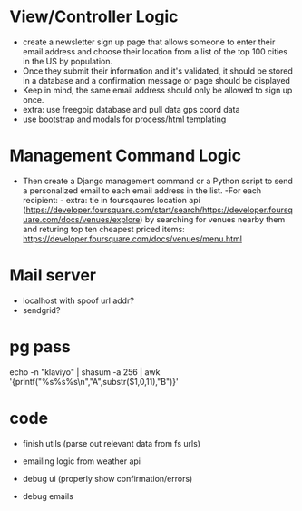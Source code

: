 # View/Controller Logic #

- create a newsletter sign up page that allows someone to enter their email address and choose their location from a list of the top 100 cities in the US by population. 
- Once they submit their information and it's validated, it should be stored in a database and a confirmation message or page should be displayed
- Keep in mind, the same email address should only be allowed to sign up once.
- extra: use freegoip database and pull data gps coord data 
- use bootstrap and modals for process/html templating


# Management Command Logic # 

- Then create a Django management command or a Python script to send a personalized email to each email address in the list. 
	-For each recipient:
			- extra: tie in foursqaures location api (https://developer.foursquare.com/start/search/https://developer.foursquare.com/docs/venues/explore) by searching for venues nearby them and returing top ten cheapest priced items: https://developer.foursquare.com/docs/venues/menu.html 

# Mail server #
- localhost with spoof url addr? 
- sendgrid?

# pg pass # 
echo -n "klaviyo" | shasum -a 256 | awk '{printf("%s%s%s\n","A",substr($1,0,11),"B")}'


# code #

- finish utils (parse out relevant data from fs urls)
- emailing logic from weather api

- debug ui (properly show confirmation/errors)

- debug emails